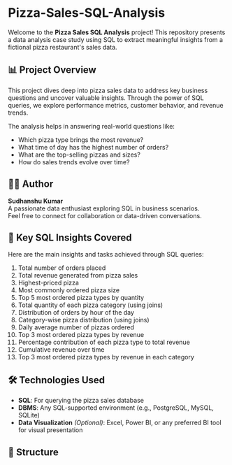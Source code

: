 # Pizza-Sales-SQL-Analysis

Welcome to the **Pizza Sales SQL Analysis** project! This repository presents a data analysis case study using SQL to extract meaningful insights from a fictional pizza restaurant's sales data.

## 📊 Project Overview

This project dives deep into pizza sales data to address key business questions and uncover valuable insights. Through the power of SQL queries, we explore performance metrics, customer behavior, and revenue trends.

The analysis helps in answering real-world questions like:

- Which pizza type brings the most revenue?
- What time of day has the highest number of orders?
- What are the top-selling pizzas and sizes?
- How do sales trends evolve over time?

## 👨‍💻 Author

**Sudhanshu Kumar**  
A passionate data enthusiast exploring SQL in business scenarios.  
Feel free to connect for collaboration or data-driven conversations.

## 🧠 Key SQL Insights Covered

Here are the main insights and tasks achieved through SQL queries:

1. Total number of orders placed
2. Total revenue generated from pizza sales
3. Highest-priced pizza
4. Most commonly ordered pizza size
5. Top 5 most ordered pizza types by quantity
6. Total quantity of each pizza category (using joins)
7. Distribution of orders by hour of the day
8. Category-wise pizza distribution (using joins)
9. Daily average number of pizzas ordered
10. Top 3 most ordered pizza types by revenue
11. Percentage contribution of each pizza type to total revenue
12. Cumulative revenue over time
13. Top 3 most ordered pizza types by revenue in each category

## 🛠️ Technologies Used

- **SQL**: For querying the pizza sales database
- **DBMS**: Any SQL-supported environment (e.g., PostgreSQL, MySQL, SQLite)
- **Data Visualization** *(Optional)*: Excel, Power BI, or any preferred BI tool for visual presentation

## 📁 Structure

